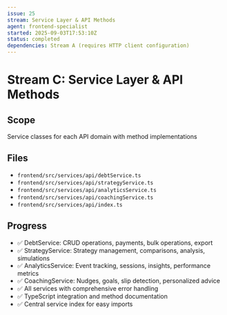 ```yaml
---
issue: 25
stream: Service Layer & API Methods
agent: frontend-specialist
started: 2025-09-03T17:53:10Z
status: completed
dependencies: Stream A (requires HTTP client configuration)
---
```


# Stream C: Service Layer & API Methods

## Scope
Service classes for each API domain with method implementations

## Files
- `frontend/src/services/api/debtService.ts`
- `frontend/src/services/api/strategyService.ts`
- `frontend/src/services/api/analyticsService.ts`
- `frontend/src/services/api/coachingService.ts`
- `frontend/src/services/api/index.ts`

## Progress
- ✅ DebtService: CRUD operations, payments, bulk operations, export
- ✅ StrategyService: Strategy management, comparisons, analysis, simulations
- ✅ AnalyticsService: Event tracking, sessions, insights, performance metrics
- ✅ CoachingService: Nudges, goals, slip detection, personalized advice
- ✅ All services with comprehensive error handling
- ✅ TypeScript integration and method documentation
- ✅ Central service index for easy imports
